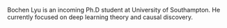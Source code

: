 Bochen Lyu is an incoming Ph.D student at University of Southampton. He currently focused on deep learning theory and causal discovery.
